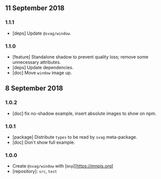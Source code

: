 ## 11 September 2018

### 1.1.1

- [deps] Update `@svag/window`.

### 1.1.0

- [feature] Standalone shadow to prevent quality loss; remove some unnecessary attributes.
- [deps] Update dependencies.
- [doc] Move `window` image up.

## 8 September 2018

### 1.0.2

- [doc] fix no-shadow example, insert absolute images to show on npm.

### 1.0.1

- [package] Distribute `types` to be read by `svag` meta-package.
- [doc] Don't show full example.

### 1.0.0

- Create `@svag/window` with [`mnp`][https://mnpjs.org]
- [repository]: `src`, `test`
